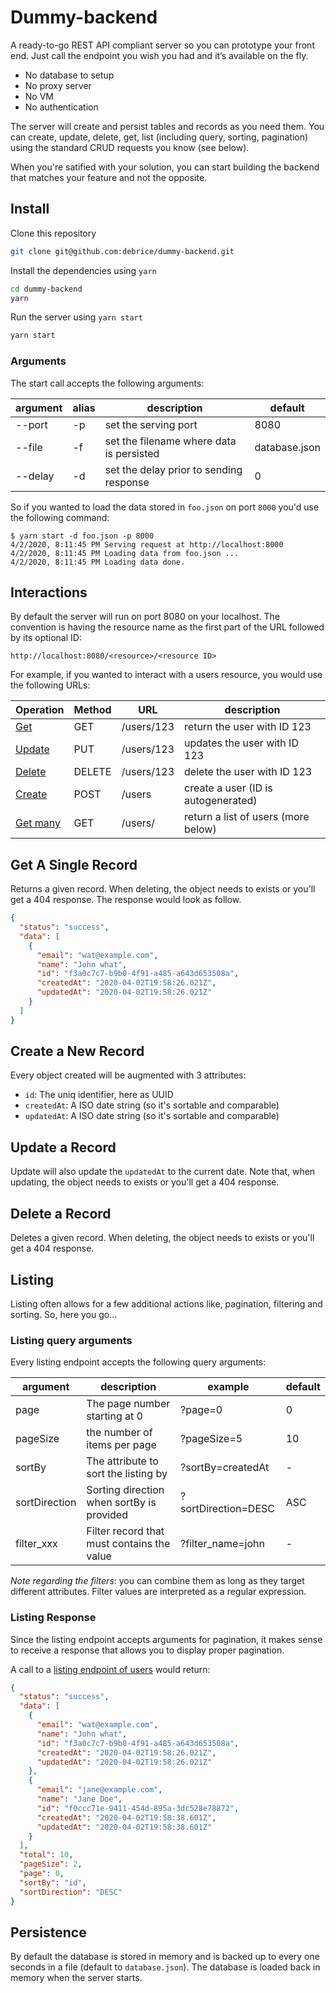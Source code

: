 # Dummy-backend

A ready-to-go REST API compliant server so you can prototype your front end. Just call the endpoint you wish you had and it’s available on the fly.

- No database to setup
- No proxy server
- No VM
- No authentication

The server will create and persist tables and records as you need them. You can
create, update, delete, get, list (including query, sorting, pagination) using the standard CRUD requests you know (see below).

When you're satified with your solution, you can start building the backend that matches your feature and not the opposite.

## Install

Clone this repository

```sh
git clone git@github.com:debrice/dummy-backend.git
```

Install the dependencies using `yarn`

```sh
cd dummy-backend
yarn
```

Run the server using `yarn start`

```sh
yarn start
```

### Arguments

The start call accepts the following arguments:

| argument | alias | description                              | default       |
| -------- | ----- | ---------------------------------------- | ------------- |
| --port   | -p    | set the serving port                     | 8080          |
| --file   | -f    | set the filename where data is persisted | database.json |
| --delay  | -d    | set the delay prior to sending response  | 0             |

So if you wanted to load the data stored in `foo.json` on port `8000` you'd use the following command:

```
$ yarn start -d foo.json -p 8000
4/2/2020, 8:11:45 PM Serving request at http://localhost:8000
4/2/2020, 8:11:45 PM Loading data from foo.json ...
4/2/2020, 8:11:45 PM Loading data done.
```

## Interactions

By default the server will run on port 8080 on your localhost. The convention is having the resource name as the first part of the URL followed by its optional ID:

```
http://localhost:8080/<resource>/<resource ID>
```

For example, if you wanted to interact with a users resource, you would use the following URLs:

| Operation                      | Method | URL        | description                         |
| ------------------------------ | ------ | ---------- | ----------------------------------- |
| [Get](#get-a-single-record)    | GET    | /users/123 | return the user with ID 123         |
| [Update](#update-a-record)     | PUT    | /users/123 | updates the user with ID 123        |
| [Delete](#delete-a-record)     | DELETE | /users/123 | delete the user with ID 123         |
| [Create](#create-a-new-record) | POST   | /users     | create a user (ID is autogenerated) |
| [Get many](#listing)           | GET    | /users/    | return a list of users (more below) |

## Get A Single Record

Returns a given record. When deleting, the object needs to exists or you'll get a 404 response. The response would look as follow.

```json
{
  "status": "success",
  "data": [
    {
      "email": "wat@example.com",
      "name": "John what",
      "id": "f3a0c7c7-b9b0-4f91-a485-a643d653508a",
      "createdAt": "2020-04-02T19:58:26.021Z",
      "updatedAt": "2020-04-02T19:58:26.021Z"
    }
  ]
}
```

## Create a New Record

Every object created will be augmented with 3 attributes:

- `id`: The uniq identifier, here as UUID
- `createdAt`: A ISO date string (so it's sortable and comparable)
- `updatedAt`: A ISO date string (so it's sortable and comparable)

## Update a Record

Update will also update the `updatedAt` to the current date.
Note that, when updating, the object needs to exists or you'll get a 404 response.

## Delete a Record

Deletes a given record. When deleting, the object needs to exists or you'll get a 404 response.

## Listing

Listing often allows for a few additional actions like, pagination, filtering and sorting. So, here you go...

### Listing query arguments

Every listing endpoint accepts the following query arguments:

| argument      | description                                | example             | default |
| ------------- | ------------------------------------------ | ------------------- | ------- |
| page          | The page number starting at 0              | ?page=0             | 0       |
| pageSize      | the number of items per page               | ?pageSize=5         | 10      |
| sortBy        | The attribute to sort the listing by       | ?sortBy=createdAt   | -       |
| sortDirection | Sorting direction when sortBy is provided  | ?sortDirection=DESC | ASC     |
| filter_xxx    | Filter record that must contains the value | ?filter_name=john   | -       |

_Note regarding the filters_: you can combine them as long as they target different attributes. Filter values are interpreted as a regular expression.

### Listing Response

Since the listing endpoint accepts arguments for pagination, it makes sense to receive a response that allows you to display proper pagination.

A call to a [listing endpoint of users](http://localhost:8080/users/?pageSize=2&sortBy=id&sortDirection=DESC) would return:

```json
{
  "status": "success",
  "data": [
    {
      "email": "wat@example.com",
      "name": "John what",
      "id": "f3a0c7c7-b9b0-4f91-a485-a643d653508a",
      "createdAt": "2020-04-02T19:58:26.021Z",
      "updatedAt": "2020-04-02T19:58:26.021Z"
    },
    {
      "email": "jane@example.com",
      "name": "Jane Doe",
      "id": "f0ccc71e-9411-454d-895a-3dc528e78872",
      "createdAt": "2020-04-02T19:58:38.601Z",
      "updatedAt": "2020-04-02T19:58:38.601Z"
    }
  ],
  "total": 10,
  "pageSize": 2,
  "page": 0,
  "sortBy": "id",
  "sortDirection": "DESC"
}
```

## Persistence

By default the database is stored in memory and is backed up to every one seconds in a
file (default to `database.json`).
The database is loaded back in memory when the server starts.
